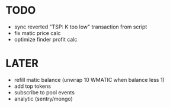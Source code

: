 # TODO
- sync reverted "TSP: K too low" transaction from script
- fix matic price calc 
- optimize finder profit calc

# LATER
- refill matic balance (unwrap 10 WMATIC when balance less 1)
- add top tokens
- subscribe to pool events
- analytic (sentry/mongo)

